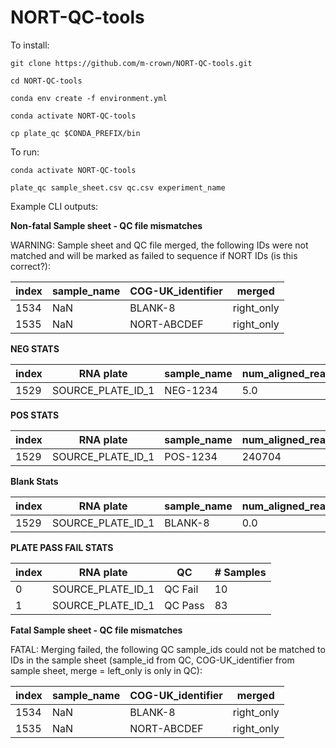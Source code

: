 # NORT-QC-tools
 
To install: 

`git clone https://github.com/m-crown/NORT-QC-tools.git`

`cd NORT-QC-tools`

`conda env create -f environment.yml`

`conda activate NORT-QC-tools`

`cp plate_qc $CONDA_PREFIX/bin`

To run:

`conda activate NORT-QC-tools`

`plate_qc sample_sheet.csv qc.csv experiment_name`

Example CLI outputs:

**Non-fatal Sample sheet - QC file mismatches**

WARNING: Sample sheet and QC file merged, the following IDs were not matched and will be marked as failed to sequence if NORT IDs (is this correct?):

index       | sample_name | COG-UK_identifier | merged 
----------- | ----------- | ----------------- | ---------
1534        | NaN         | BLANK-8           | right_only
1535        | NaN         | NORT-ABCDEF       | right_only

**NEG STATS**

index       | RNA plate         | sample_name | num_aligned_reads 
----------- | ----------------- | ----------- | ---------
1529        | SOURCE_PLATE_ID_1 | NEG-1234    | 5.0

**POS STATS**

index       | RNA plate         | sample_name | num_aligned_reads 
----------- | ----------------- | ----------- | ---------
1529        | SOURCE_PLATE_ID_1 | POS-1234    | 240704

**Blank Stats**

index       | RNA plate         | sample_name | num_aligned_reads 
----------- | ----------------- | ----------- | ---------
1529        | SOURCE_PLATE_ID_1 | BLANK-8     | 0.0

**PLATE PASS FAIL STATS**

index | RNA plate         | QC      | # Samples 
----- | ----------------- | ------- | --------
0     | SOURCE_PLATE_ID_1 | QC Fail | 10
1     | SOURCE_PLATE_ID_1 | QC Pass | 83

**Fatal Sample sheet - QC file mismatches**

FATAL: Merging failed, the following QC sample_ids could not be matched to IDs in the sample sheet (sample_id from QC, COG-UK_identifier from sample sheet, merge = left_only is only in QC):

index       | sample_name | COG-UK_identifier | merged 
----------- | ----------- | ----------------- | ---------
1534        | NaN         | BLANK-8           | right_only
1535        | NaN         | NORT-ABCDEF       | right_only
